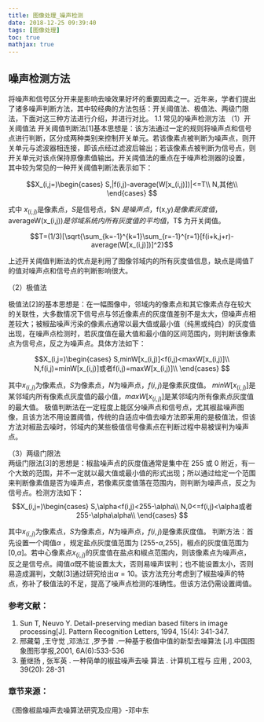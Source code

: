 ```yaml
---
title: 图像处理_噪声检测
date: 2018-12-25 09:39:40
tags: [图像处理]
toc: true
mathjax: true
---
```





<!--more-->

##  噪声检测方法 
将噪声和信号区分开来是影响去噪效果好坏的重要因素之一。近年来，学者们提出了诸多噪声判断方法，其中较经典的方法包括：开关阈值法、极值法、两级门限法，下面对这三种方法进行介绍，并进行对比。 
1.1 常见的噪声检测方法 
（1）开关阈值法 
开关阈值判断法[1]基本思想是：该方法通过一定的规则将噪声点和信号点进行判断，区分成两种类别来控制开关单元。若该像素点被判断为噪声点，则开关单元与滤波器相连接，即该点经过滤波后输出；若该像素点被判断为信号点，则开关单元对该点保持原像素值输出。开关阈值法的重点在于噪声检测器的设置，
其中较为常见的一种开关阈值判断法表示如下： 
 
$$X_(i,j=)\begin{cases}
S,|f(i,j)-average(W[x_(i,j)])|<=T\\
N,其他\\
\end{cases}
$$

式中 $x_(i,j)$是像素点，$S$是信号点，$N $是噪声点 ，$f(x,y)$是像素灰度值，$averageW(x_(i,j))$是邻域系统内所有灰度值的平均值，$T$ 为开关阈值。 
 
$$T=(1/3)[\sqrt{\sum_{k=-1}^{k=1}\sum_{r=-1}^{r=1}[f(i+k,j+r)-average(W[x_(i,j)])]^2}$$

上述开关阈值判断法的优点是利用了图像邻域内的所有灰度值信息，缺点是阈值$T$ 的值对噪声点和信号点的判断影响很大。 

（2）极值法 

极值法[2]的基本思想是：在一幅图像中，邻域内的像素点和其它像素点存在较大的关联性，大多数情况下信号点与邻近像素点的灰度值差别不是太大，但噪声点相差较大；被椒盐噪声污染的像素点通常以最大值或最小值（纯黑或纯白）的灰度值出现，在噪声点检测时，若灰度值在最大值和最小值的区间范围内，则判断该像素点为信号点，反之为噪声点。具体方法如下： 

$$X_(i,j=)\begin{cases}
S,minW[x_(i,j)]<f(i,j)<maxW[x_(i,j)]\\
N,f(i,j)=minW[x_(i,j)]或者f(i,j)=maxW[x_(i,j)]\\
\end{cases}
$$

其中$x_(i,j)$为像素点，$S$为像素点，$N$为噪声点，$f(i,j)$是像素灰度值。
$minW[x_(i,j)]$是某邻域内所有像素点灰度值的最小值，$maxW[x_(i,j)]$是某邻域内所有像素点灰度值的最大值。
极值判断法在一定程度上能区分噪声点和信号点，尤其椒盐噪声图像，且该方法不用设置阈值，传统的自适应中值去噪方法即采用的是极值法，但该方法对椒盐去噪时，邻域内的某些极值信号像素点在判断过程中易被误判为噪声点。

（3）两级门限法  
两级门限法[3]的思想是：椒盐噪声点的灰度值通常是集中在 255 或 0 附近，有一个大致的范围，并不一定就以最大值或最小值的形式出现；所以通过给定一个范围来判断像素值是否为噪声点，若像素灰度值落在范围内，则判断为噪声点，反之为信号点。检测方法如下： 
 $$X_(i,j=)\begin{cases}
S,\alpha<f(i,j)<255-\alpha\\
N,0<=f(i,j)<\alpha或者255-\alpha\alpha\\
\end{cases}
$$

其中$x_(i,j)$为像素点，$S$为像素点，$N$为噪声点，$f(i,j)$是像素灰度值。 
判断方法：首先设置一个阈值$\alpha$ ，规定盐点灰度值范围为 [255-$\alpha$,255]，椒点的灰度值范围为 [0,$\alpha$]。若中心像素点$x_(i,j)$的灰度值在盐点和椒点范围内，则该像素点为噪声点，反之是信号点。阈值$\alpha$既不能设置太大，否则易噪声误判；也不能设置太小，否则易造成漏判，文献[3]通过研究给出$\alpha=10$。该方法充分考虑到了椒盐噪声的特点，弥补了极值法的不足，提高了噪声点检测的准确性。但该方法仍需设置阈值。 


### 参考文献：
1. Sun T, Neuvo Y. Detail-preserving median based filters in image processing[J]. Pattern Recognition Letters, 1994, 15(4): 341-347.
2. 邢藏菊 ,王守觉 ,邓浩江 ,罗予普 .一种基于极值中值的新型去噪算法 [J].中国图
象图形学报,2001, 6A(6):533-536
3. 董继扬 ,  张军英 .  一种简单的椒盐噪声去噪 算法 .  计算机工程与 应用 ,  2003, 
39(20): 28-31 

### 章节来源：
《图像椒盐噪声去噪算法研究及应用》-邓中东